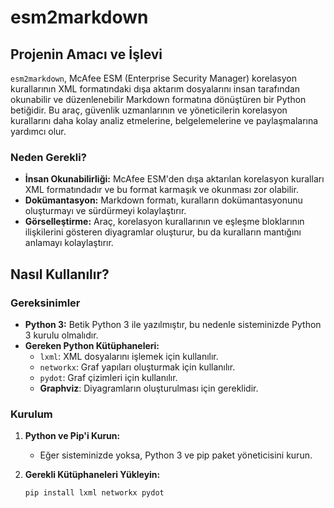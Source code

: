 # esm2markdown

## Projenin Amacı ve İşlevi
`esm2markdown`, McAfee ESM (Enterprise Security Manager) korelasyon kurallarının XML formatındaki dışa aktarım dosyalarını insan tarafından okunabilir ve düzenlenebilir Markdown formatına dönüştüren bir Python betiğidir. Bu araç, güvenlik uzmanlarının ve yöneticilerin korelasyon kurallarını daha kolay analiz etmelerine, belgelemelerine ve paylaşmalarına yardımcı olur.

### Neden Gerekli?
- **İnsan Okunabilirliği:** McAfee ESM'den dışa aktarılan korelasyon kuralları XML formatındadır ve bu format karmaşık ve okunması zor olabilir.
- **Dokümantasyon:** Markdown formatı, kuralların dokümantasyonunu oluşturmayı ve sürdürmeyi kolaylaştırır.
- **Görselleştirme:** Araç, korelasyon kurallarının ve eşleşme bloklarının ilişkilerini gösteren diyagramlar oluşturur, bu da kuralların mantığını anlamayı kolaylaştırır.

## Nasıl Kullanılır?

### Gereksinimler
- **Python 3:** Betik Python 3 ile yazılmıştır, bu nedenle sisteminizde Python 3 kurulu olmalıdır.
- **Gereken Python Kütüphaneleri:**
  - `lxml`: XML dosyalarını işlemek için kullanılır.
  - `networkx`: Graf yapıları oluşturmak için kullanılır.
  - `pydot`: Graf çizimleri için kullanılır.
  - **Graphviz**: Diyagramların oluşturulması için gereklidir.

### Kurulum

1. **Python ve Pip'i Kurun:**
   - Eğer sisteminizde yoksa, Python 3 ve pip paket yöneticisini kurun.

2. **Gerekli Kütüphaneleri Yükleyin:**
   ```bash
   pip install lxml networkx pydot
